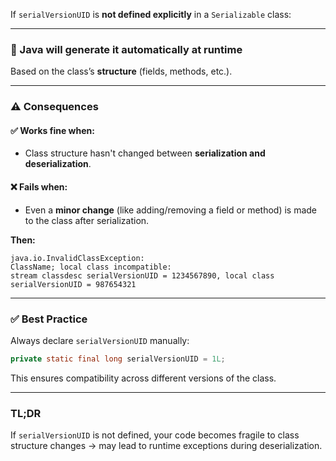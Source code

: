 If `serialVersionUID` is **not defined explicitly** in a `Serializable` class:

---

### 🔧 Java will **generate it automatically** at runtime

Based on the class’s **structure** (fields, methods, etc.).

---

### ⚠️ Consequences

#### ✅ Works fine when:

* Class structure hasn't changed between **serialization and deserialization**.

#### ❌ Fails when:

* Even a **minor change** (like adding/removing a field or method) is made to the class after serialization.

**Then:**

```text
java.io.InvalidClassException: 
ClassName; local class incompatible: 
stream classdesc serialVersionUID = 1234567890, local class serialVersionUID = 987654321
```

---

### ✅ Best Practice

Always declare `serialVersionUID` manually:

```java
private static final long serialVersionUID = 1L;
```

This ensures compatibility across different versions of the class.

---

### TL;DR

If `serialVersionUID` is not defined, your code becomes fragile to class structure changes → may lead to runtime exceptions during deserialization.
